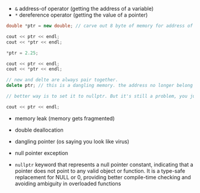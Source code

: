 - `&` address-of operator (getting the address of a variable)
- `*` dereference operator (getting the value of a pointer)

```c++
double *ptr = new double; // carve out 8 byte of memory for address of ptr

cout << ptr << endl;
cout << *ptr << endl;

*ptr = 2.25;

cout << ptr << endl;
cout << *ptr << endl;

// new and delte are always pair together.
delete ptr; // this is a dangling memory. the address no longer belong to my memory? there are diff types of memory errors

// better way is to set it to nullptr. But it's still a problem, you just get more error info

cout << ptr << endl;

```

- memory leak (memory gets fragmented)
- double deallocation
- dangling pointer (os saying you look like virus)
- null pointer exception

- `nullptr` keyword that represents a null pointer constant, indicating that a pointer does not point to any valid object or function. It is a type-safe replacement for NULL or 0, providing better compile-time checking and avoiding ambiguity in overloaded functions
